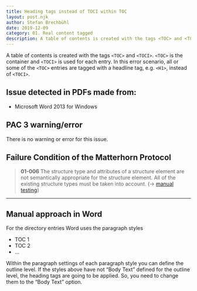 ```yaml
---
title: Heading tags instead of TOCI within TOC
layout: post.njk
author: Stefan Brechbühl
date: 2019-12-09
category: 01. Real content tagged
description: A table of contents is created with the tags <TOC> and <TOCI>. <TOC> is the container and <TOCI> is used for each entry. In this error scenario, all or some of the <TOC> entries are tagged with a headline tag, e.g. <H1>, instead of <TOCI>.
---
```


A table of contents is created with the tags `<TOC>` and `<TOCI>`. `<TOC>` is the container and `<TOCI>` is used for each entry. In this error scenario, all or some of the `<TOC>` entries are tagged with a headline tag, e.g. `<H1>`, instead of `<TOCI>`.

## Issue detected in PDFs made from:

- Microsoft Word 2013 for Windows

## PAC 3 warning/error

There is no warning or error for this issue.

## Failure Condition of the Matterhorn Protocol

> **01-006** The structure type and attributes of a structure element are not semantically appropriate for the structure element. All of the existing structure types must be taken into account. (→ [manual testing](/glossary/#manual-testing))

---

## Manual approach in Word

For the directory entries Word uses the paragraph styles

- TOC 1
- TOC 2
- …

Within the paragraph settings of each paragraph style you can define the outline level. If the styles above have not “Body Text” defined for the outline level, the heading tags are going to be applied. So, you need to change them to the “Body Text” option.
